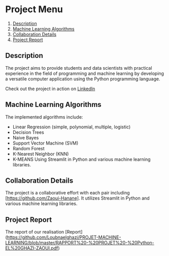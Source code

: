 # Project Menu

1. [Description](#description)
2. [Machine Learning Algorithms](#machine-learning-algorithms)
3. [Collaboration Details](#collaboration-details)
4. [Project Report](#project-report) 

## Description

The project aims to provide students and data scientists with practical experience in the field of programming and machine learning by developing a versatile computer application using the Python programming language.

Check out the project in action on [LinkedIn](https://www.linkedin.com/feed/update/urn:li:activity:7158837780230393857/)

## Machine Learning Algorithms

The implemented algorithms include:
- Linear Regression (simple, polynomial, multiple, logistic)
- Decision Trees
- Naive Bayes
- Support Vector Machine (SVM)
- Random Forest
- K-Nearest Neighbor (KNN)
- K-MEANS
  Using Streamlit in Python and various machine learning libraries.
## Collaboration Details

The project is a collaborative effort with each pair including [https://github.com/Zaoui-Hanane]. It utilizes Streamlit in Python and various machine learning libraries.

## Project Report
The report of our realisation [Report] (https://github.com/Loubnaelghazi/PROJET-MACHINE-LEARNING/blob/master/RAPPORT%20-%20PROJET%20-%20Python-EL%20GHAZI-ZAOUI.pdf)


